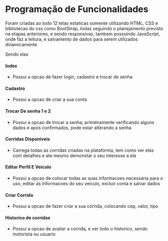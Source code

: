 # Programação de Funcionalidades

Foram criadas ao todo 12 telas estaticas somente utilizando HTML, CSS e bibliotecas do css como BootStrap, todas seguindo o planejamento previsto na etapas anteriores, e sendo responsivas, tambem possuindo JavaScript, onde faz a leitura, e salvamento de dados para serem utilizados dinamicamente

Sendo elas
#### Index 
- Possui a opcao de fazer login, cadastro e trocar de senha
#### Cadastro
 - Possui a opcao de criar a sua conta
#### Trocar De senha 1 e 2
 - Possui a opcao de trocar a senha, primeiramente verificando alguns dados e apos confirmados, pode estar alterando a senha
#### Corridas Disponiveis 
 - Carrega todas as corridas criadas na plataforma, tem como ver elas com detalhes e ate mesmo demonstar o seu interesse a ela
#### Editar Perfil E Veiculo 
 - Possui a opcao de colocar todas as suas informacoes necessaria para o uso, editar as informacoes do seu veiculo, excluir conta e salvar dados
#### Criar Corrida
 - Possui a opcao de fazer criar a sua corrida, colocando cep, valor, tipo
#### Historico de corridas
 - Possui a opcao de avaliar a corrida, e ver todo o historico, sendo motorista ou usuario
